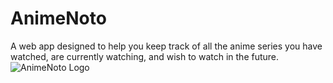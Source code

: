 # AnimeNoto
A web app designed to help you keep track of all the anime series you have watched, are currently watching, and wish to watch in the future.
![AnimeNoto Logo](/)
